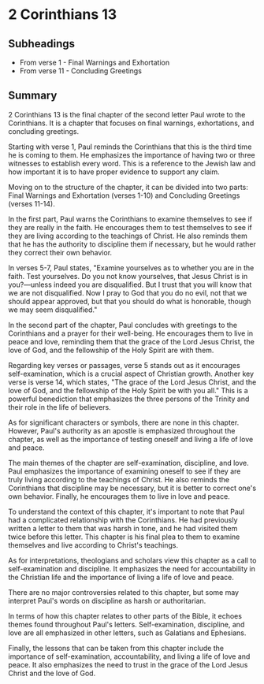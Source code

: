 # 2 Corinthians 13

## Subheadings

* From verse 1 - Final Warnings and Exhortation
* From verse 11 - Concluding Greetings

## Summary

2 Corinthians 13 is the final chapter of the second letter Paul wrote to the Corinthians. It is a chapter that focuses on final warnings, exhortations, and concluding greetings.

Starting with verse 1, Paul reminds the Corinthians that this is the third time he is coming to them. He emphasizes the importance of having two or three witnesses to establish every word. This is a reference to the Jewish law and how important it is to have proper evidence to support any claim.

Moving on to the structure of the chapter, it can be divided into two parts: Final Warnings and Exhortation (verses 1-10) and Concluding Greetings (verses 11-14).

In the first part, Paul warns the Corinthians to examine themselves to see if they are really in the faith. He encourages them to test themselves to see if they are living according to the teachings of Christ. He also reminds them that he has the authority to discipline them if necessary, but he would rather they correct their own behavior.

In verses 5-7, Paul states, "Examine yourselves as to whether you are in the faith. Test yourselves. Do you not know yourselves, that Jesus Christ is in you?—unless indeed you are disqualified. But I trust that you will know that we are not disqualified. Now I pray to God that you do no evil, not that we should appear approved, but that you should do what is honorable, though we may seem disqualified."

In the second part of the chapter, Paul concludes with greetings to the Corinthians and a prayer for their well-being. He encourages them to live in peace and love, reminding them that the grace of the Lord Jesus Christ, the love of God, and the fellowship of the Holy Spirit are with them.

Regarding key verses or passages, verse 5 stands out as it encourages self-examination, which is a crucial aspect of Christian growth. Another key verse is verse 14, which states, "The grace of the Lord Jesus Christ, and the love of God, and the fellowship of the Holy Spirit be with you all." This is a powerful benediction that emphasizes the three persons of the Trinity and their role in the life of believers.

As for significant characters or symbols, there are none in this chapter. However, Paul's authority as an apostle is emphasized throughout the chapter, as well as the importance of testing oneself and living a life of love and peace.

The main themes of the chapter are self-examination, discipline, and love. Paul emphasizes the importance of examining oneself to see if they are truly living according to the teachings of Christ. He also reminds the Corinthians that discipline may be necessary, but it is better to correct one's own behavior. Finally, he encourages them to live in love and peace.

To understand the context of this chapter, it's important to note that Paul had a complicated relationship with the Corinthians. He had previously written a letter to them that was harsh in tone, and he had visited them twice before this letter. This chapter is his final plea to them to examine themselves and live according to Christ's teachings.

As for interpretations, theologians and scholars view this chapter as a call to self-examination and discipline. It emphasizes the need for accountability in the Christian life and the importance of living a life of love and peace.

There are no major controversies related to this chapter, but some may interpret Paul's words on discipline as harsh or authoritarian.

In terms of how this chapter relates to other parts of the Bible, it echoes themes found throughout Paul's letters. Self-examination, discipline, and love are all emphasized in other letters, such as Galatians and Ephesians.

Finally, the lessons that can be taken from this chapter include the importance of self-examination, accountability, and living a life of love and peace. It also emphasizes the need to trust in the grace of the Lord Jesus Christ and the love of God.